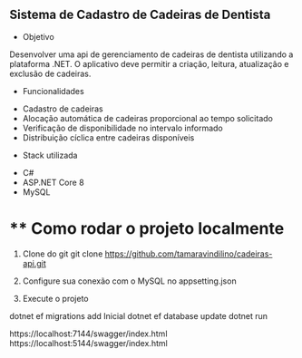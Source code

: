 ## Sistema de Cadastro de Cadeiras de Dentista

* Objetivo

Desenvolver uma api de gerenciamento de cadeiras de dentista utilizando a plataforma .NET. O aplicativo deve permitir a criação, leitura, atualização e exclusão de cadeiras. 


* Funcionalidades

- Cadastro de cadeiras
- Alocação automática de cadeiras proporcional ao tempo solicitado
- Verificação de disponibilidade no intervalo informado
- Distribuição cíclica entre cadeiras disponíveis


* Stack utilizada

- C#
- ASP.NET Core 8
- MySQL


# ** Como rodar o projeto localmente

1. Clone do git 
  git clone https://github.com/tamaravindilino/cadeiras-api.git


2. Configure sua conexão com o MySQL no appsetting.json

3. Execute o projeto

  dotnet ef migrations add Inicial
  dotnet ef database update
  dotnet run

  https://localhost:7144/swagger/index.html
  https://localhost:5144/swagger/index.html